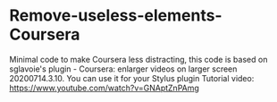 # Remove-useless-elements-Coursera
Minimal code to make Coursera less distracting, this code is based on sglavoie's plugin - Coursera: enlarger videos on larger screen 20200714.3.10.
You can use it for your Stylus plugin
Tutorial video:
https://www.youtube.com/watch?v=GNAptZnPAmg
